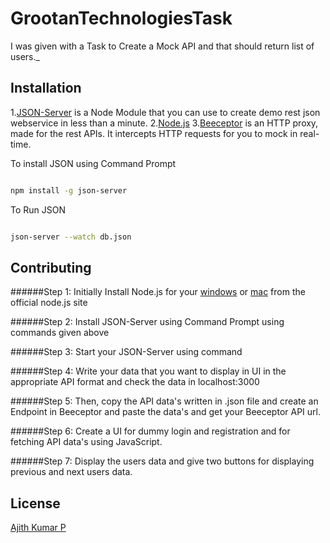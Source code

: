 # GrootanTechnologiesTask

I was given with a Task to Create a Mock API and that should return list of users._

## Installation

1.[JSON-Server](https://github.com/typicode/json-server) is a Node Module that you can use to create demo rest json webservice in less than a minute.
2.[Node.js](https://nodejs.org/)
3.[Beeceptor](https://beeceptor.com/) is an HTTP proxy, made for the rest APIs. It intercepts HTTP requests for you to mock in real-time.


To install JSON using Command Prompt
```bash

npm install -g json-server 

``` 
To Run JSON 
```bash

json-server --watch db.json

```  

## Contributing

######Step 1:
Initially Install Node.js for your [windows](https://nodejs.org/dist/v14.17.0/node-v14.17.0-x64.msi) or [mac](https://nodejs.org/dist/v14.17.0/node-v14.17.0.pkg) from the official node.js site 

######Step 2:
Install JSON-Server using Command Prompt using commands given above

######Step 3:
Start your JSON-Server using command

######Step 4:
Write your data that you want to display in UI in the appropriate API format and check the data in localhost:3000

######Step 5:
Then, copy the API data's written in .json file and create an Endpoint in Beeceptor and paste the data's and get your Beeceptor API url.

######Step 6:
Create a UI for dummy login and registration and for fetching API data's using JavaScript.

######Step 7:
Display the users data and give two buttons for displaying previous and next users data.

## License
[Ajith Kumar P](https://github.com/Ajithkumar7925)
